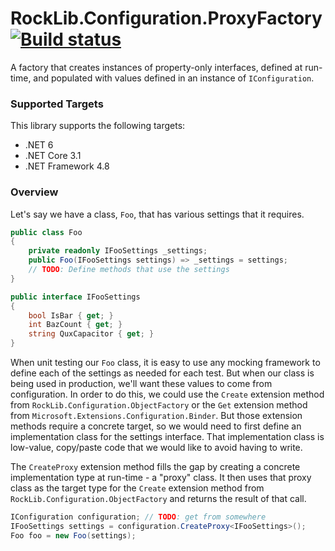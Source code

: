 # RockLib.Configuration.ProxyFactory [![Build status](https://ci.appveyor.com/api/projects/status/kc7repd7vjplu7ls?svg=true)](https://ci.appveyor.com/project/RockLib/rocklib-configuration-u6yve)

A factory that creates instances of property-only interfaces, defined at run-time, and populated with values defined in an instance of `IConfiguration`.

### Supported Targets

This library supports the following targets:
  - .NET 6
  - .NET Core 3.1
  - .NET Framework 4.8

### Overview

Let's say we have a class, `Foo`, that has various settings that it requires.

```c#
public class Foo
{
    private readonly IFooSettings _settings;
    public Foo(IFooSettings settings) => _settings = settings;
    // TODO: Define methods that use the settings
}

public interface IFooSettings
{
    bool IsBar { get; }
    int BazCount { get; }
    string QuxCapacitor { get; }
}
```

When unit testing our `Foo` class, it is easy to use any mocking framework to define each of the settings as needed for each test. But when our class is being used in production, we'll want these values to come from configuration. In order to do this, we could use the `Create` extension method from `RockLib.Configuration.ObjectFactory` or the `Get` extension method from `Microsoft.Extensions.Configuration.Binder`. But those extension methods require a concrete target, so we would need to first define an implementation class for the settings interface. That implementation class is low-value, copy/paste code that we would like to avoid having to write.

The `CreateProxy` extension method fills the gap by creating a concrete implementation type at run-time - a "proxy" class. It then uses that proxy class as the target type for the `Create` extension method from `RockLib.Configuration.ObjectFactory` and returns the result of that call.

```c#
IConfiguration configuration; // TODO: get from somewhere
IFooSettings settings = configuration.CreateProxy<IFooSettings>();
Foo foo = new Foo(settings);
```
